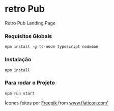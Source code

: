 # retro Pub

Retro Pub Landing Page 

### Requisitos Globais
`npm install -g ts-node typescript nodemon`

### Instalação
`npm install`

### Para rodar o Projeto
`npm run start`

<div> Ícones feitos por <a href="https://www.freepik.com" title="Freepik"> Freepik </a> from <a href="https://www.flaticon.com/br/" title="Flaticon">www.flaticon.com'</a></div>